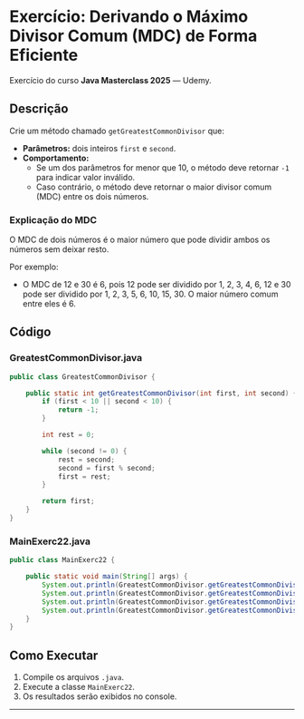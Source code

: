 # Exercício: Derivando o Máximo Divisor Comum (MDC) de Forma Eficiente

Exercício do curso **Java Masterclass 2025** — Udemy.

## Descrição

Crie um método chamado `getGreatestCommonDivisor` que:

- **Parâmetros:** dois inteiros `first` e `second`.
- **Comportamento:**
    - Se um dos parâmetros for menor que 10, o método deve retornar `-1` para indicar valor inválido.
    - Caso contrário, o método deve retornar o maior divisor comum (MDC) entre os dois números.

### Explicação do MDC
O MDC de dois números é o maior número que pode dividir ambos os números sem deixar resto.

Por exemplo:
- O MDC de 12 e 30 é 6, pois 12 pode ser dividido por 1, 2, 3, 4, 6, 12 e 30 pode ser dividido por 1, 2, 3, 5, 6, 10, 15, 30. O maior número comum entre eles é 6.

## Código

### GreatestCommonDivisor.java
```java
public class GreatestCommonDivisor {

    public static int getGreatestCommonDivisor(int first, int second) {
        if (first < 10 || second < 10) {
            return -1;
        }

        int rest = 0;

        while (second != 0) {
            rest = second;
            second = first % second;
            first = rest;
        }

        return first;
    }
}
```

### MainExerc22.java
```java
public class MainExerc22 {

    public static void main(String[] args) {
        System.out.println(GreatestCommonDivisor.getGreatestCommonDivisor(25, 15));  // Esperado: 5
        System.out.println(GreatestCommonDivisor.getGreatestCommonDivisor(12, 30));  // Esperado: 6
        System.out.println(GreatestCommonDivisor.getGreatestCommonDivisor(9, 18));   // Esperado: 9
        System.out.println(GreatestCommonDivisor.getGreatestCommonDivisor(81, 153)); // Esperado: 9
    }
}
```

## Como Executar

1. Compile os arquivos `.java`.
2. Execute a classe `MainExerc22`.
3. Os resultados serão exibidos no console.

---